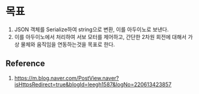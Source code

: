 # 목표
 1. JSON 객체를 Serialize하여 string으로 변환, 이를 아두이노로 보낸다.
 2.  이를 아두이노에서 처리하여 서보 모터를 제어하고, 간단한 2차원 회전에 대해서 가상 물체와 움직임을 연동하는것을 목표로 한다. 


## Reference 
1. https://m.blog.naver.com/PostView.naver?isHttpsRedirect=true&blogId=leegh1587&logNo=220613423857
